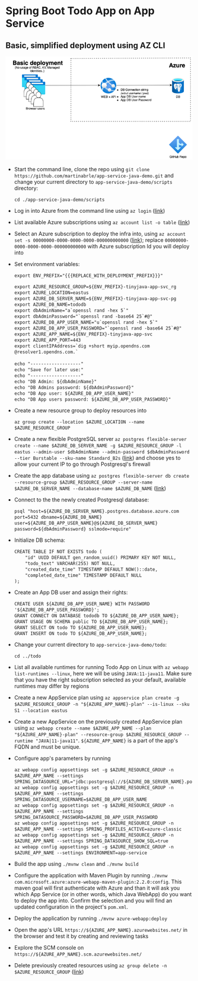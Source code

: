# Spring Boot Todo App on App Service
## Basic, simplified deployment using AZ CLI

![Architecture Diagram](../diagrams/demo-app-app-service-basic.drawio.png)

* Start the command line, clone the repo using ```git clone https://github.com/martinabrle/app-service-java-demo.git``` and change your current directory to ```app-service-java-demo/scripts``` directory:
    ```
    cd ./app-service-java-demo/scripts
    ```

* Log in into Azure from the command line using ```az login``` ([link](https://docs.microsoft.com/en-us/cli/azure/authenticate-azure-cli))

* List available Azure subscriptions using ```az account list -o table``` ([link](https://docs.microsoft.com/en-us/cli/azure/account#az-account-list))

* Select an Azure subscription to deploy the infra into, using ```az account set -s 00000000-0000-0000-0000-000000000000```
  ([link](https://docs.microsoft.com/en-us/cli/azure/account#az-account-set)); replace ```00000000-0000-0000-0000-000000000000``` with Azure subscription Id you will deploy into

* Set environment variables:
    ```
    export ENV_PREFIX="{{{REPLACE_WITH_DEPLOYMENT_PREFIX}}}"
    ```

    ```
    export AZURE_RESOURCE_GROUP=${ENV_PREFIX}-tinyjava-app-svc_rg
    export AZURE_LOCATION=eastus
    export AZURE_DB_SERVER_NAME=${ENV_PREFIX}-tinyjava-app-svc-pg
    export AZURE_DB_NAME=tododb
    export dbAdminName="a`openssl rand -hex 5`"
    export dbAdminPassword="`openssl rand -base64 25`#@"
    export AZURE_DB_APP_USER_NAME="u`openssl rand -hex 5`"
    export AZURE_DB_APP_USER_PASSWORD="`openssl rand -base64 25`#@"
    export AZURE_APP_NAME=${ENV_PREFIX}-tinyjava-app-svc
    export AZURE_APP_PORT=443
    export clientIPAddress=`dig +short myip.opendns.com @resolver1.opendns.com.`

    echo "-------------------"
    echo "Save for later use:"
    echo "-------------------"
    echo "DB Admin: ${dbAdminName}"
    echo "DB Admins password: ${dbAdminPassword}"
    echo "DB App user: ${AZURE_DB_APP_USER_NAME}"
    echo "DB App users password: ${AZURE_DB_APP_USER_PASSWORD}"   
    ```

* Create a new resource group to deploy resources into
    ```
    az group create --location $AZURE_LOCATION --name $AZURE_RESOURCE_GROUP
    ```

* Create a new flexible PostgreSQL server ```az postgres flexible-server create --name $AZURE_DB_SERVER_NAME -g $AZURE_RESOURCE_GROUP -l eastus --admin-user $dbAdminName --admin-password $dbAdminPassword --tier Burstable --sku-name Standard_B2s``` ([link](https://docs.microsoft.com/en-us/cli/azure/postgres/flexible-server#az-postgres-flexible-server-create)) and choose yes to allow your current IP to go through Postgresql's firewall

* Create the app database using ```az postgres flexible-server db create --resource-group $AZURE_RESOURCE_GROUP --server-name $AZURE_DB_SERVER_NAME --database-name $AZURE_DB_NAME``` ([link](https://docs.microsoft.com/en-us/cli/azure/postgres/flexible-server/db#az-postgres-flexible-server-db-create))

* Connect to the the newly created Postgresql database:
    ```
    psql "host=${AZURE_DB_SERVER_NAME}.postgres.database.azure.com port=5432 dbname=${AZURE_DB_NAME} user=${AZURE_DB_APP_USER_NAME}@${AZURE_DB_SERVER_NAME} password=${dbAdminPassword} sslmode=require"
    ```

* Initialize DB schema:
    ```
    CREATE TABLE IF NOT EXISTS todo (
        "id" UUID DEFAULT gen_random_uuid() PRIMARY KEY NOT NULL,
        "todo_text" VARCHAR(255) NOT NULL,
        "created_date_time" TIMESTAMP DEFAULT NOW()::date,
        "completed_date_time" TIMESTAMP DEFAULT NULL
    );
    ```

* Create an App DB user and assign their rights:
    ```
    CREATE USER ${AZURE_DB_APP_USER_NAME} WITH PASSWORD '${AZURE_DB_APP_USER_PASSWORD}';
    GRANT CONNECT ON DATABASE tododb TO ${AZURE_DB_APP_USER_NAME};
    GRANT USAGE ON SCHEMA public TO ${AZURE_DB_APP_USER_NAME};
    GRANT SELECT ON todo TO ${AZURE_DB_APP_USER_NAME};
    GRANT INSERT ON todo TO ${AZURE_DB_APP_USER_NAME};
    ```

* Change your current directory to ```app-service-java-demo/todo```:
    ```
    cd ../todo
    ```

* List all available runtimes for running Todo App on Linux with ```az webapp list-runtimes --linux```, here we will be using ```JAVA:11-java11```. Make sure that you have the right subscription selected as your default, available runtimes may differ by regions

* Create a new AppService plan using ```az appservice plan create -g $AZURE_RESOURCE_GROUP -n "${AZURE_APP_NAME}-plan" --is-linux --sku S1 --location eastus```

* Create a new AppService on the previously created AppService plan using ```az webapp create --name $AZURE_APP_NAME --plan "${AZURE_APP_NAME}-plan" --resource-group $AZURE_RESOURCE_GROUP --runtime "JAVA|11-java11"```. ```${AZURE_APP_NAME}``` is a part of the app's FQDN and must be unique.

* Configure app's parameters by running
  ```
  az webapp config appsettings set -g $AZURE_RESOURCE_GROUP -n $AZURE_APP_NAME --settings SPRING_DATASOURCE_URL="jdbc:postgresql://${AZURE_DB_SERVER_NAME}.postgres.database.azure.com:5432/${AZURE_DB_NAME}"
  az webapp config appsettings set -g $AZURE_RESOURCE_GROUP -n $AZURE_APP_NAME --settings SPRING_DATASOURCE_USERNAME=$AZURE_DB_APP_USER_NAME
  az webapp config appsettings set -g $AZURE_RESOURCE_GROUP -n $AZURE_APP_NAME --settings SPRING_DATASOURCE_PASSWORD=$AZURE_DB_APP_USER_PASSWORD
  az webapp config appsettings set -g $AZURE_RESOURCE_GROUP -n $AZURE_APP_NAME --settings SPRING_PROFILES_ACTIVE=azure-classic
  az webapp config appsettings set -g $AZURE_RESOURCE_GROUP -n $AZURE_APP_NAME --settings SPRING_DATASOURCE_SHOW_SQL=true
  az webapp config appsettings set -g $AZURE_RESOURCE_GROUP -n $AZURE_APP_NAME --settings ENVIRONMENT=app-service
  ```

*  Build the app using ```./mvnw clean``` and ```./mvnw build```

* Configure the application with Maven Plugin by running ```./mvnw com.microsoft.azure:azure-webapp-maven-plugin:2.2.0:config```. This maven goal will first authenticate with Azure and than it will ask you which App Service (or in other words, which Java WebApp) do you want to deploy the app into. Confirm the selection and you will find an updated configuration in the project's ```pom.xml```.

* Deploy the application by running ```./mvnw azure-webapp:deploy```

* Open the app's URL ```https://${AZURE_APP_NAME}.azurewebsites.net/``` in the browser and test it by creating and reviewing tasks

* Explore the SCM console on ```https://${AZURE_APP_NAME}.scm.azurewebsites.net/```

* Delete previously created resources using ```az group delete -n $AZURE_RESOURCE_GROUP``` ([link](https://docs.microsoft.com/en-us/cli/azure/group?view=azure-cli-latest#az-group-delete))
